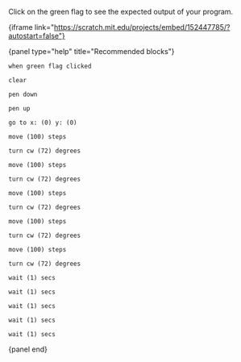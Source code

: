 Click on the green flag to see the expected output of your program.

{iframe link="https://scratch.mit.edu/projects/embed/152447785/?autostart=false"}

{panel type="help" title="Recommended blocks"}

<pre><code class="scratch:split:random">when green flag clicked
</code></pre>

<pre><code class="scratch:split:random">clear

pen down

pen up
</code></pre>

<pre><code class="scratch:split:random">go to x: (0) y: (0)

move (100) steps

turn cw (72) degrees

move (100) steps

turn cw (72) degrees

move (100) steps

turn cw (72) degrees

move (100) steps

turn cw (72) degrees

move (100) steps

turn cw (72) degrees
</code></pre>

<pre><code class="scratch:split:random">wait (1) secs

wait (1) secs

wait (1) secs

wait (1) secs

wait (1) secs
</code></pre>

{panel end}